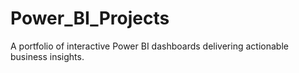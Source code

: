 # Power_BI_Projects
A portfolio of interactive Power BI dashboards delivering actionable business insights.
